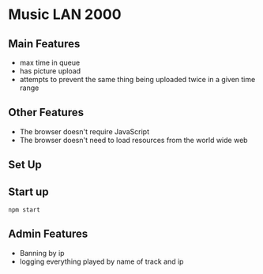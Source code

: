Music LAN 2000
==============

Main Features
--------------
* max time in queue
* has picture upload
* attempts to prevent the same thing being uploaded twice in a given time range

Other Features
--------------

* The browser doesn't require JavaScript
* The browser doesn't need to load resources from the world wide web

Set Up
------


Start up
--------

```
npm start
```

Admin Features
--------------

* Banning by ip
* logging everything played by name of track and ip